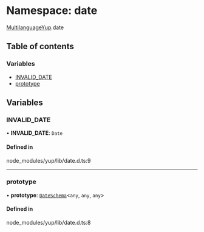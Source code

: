 # Namespace: date

[MultilanguageYup](../wiki/MultilanguageYup).date

## Table of contents

### Variables

- [INVALID\_DATE](../wiki/MultilanguageYup.date#invalid_date)
- [prototype](../wiki/MultilanguageYup.date#prototype)

## Variables

### INVALID\_DATE

• **INVALID\_DATE**: `Date`

#### Defined in

node_modules/yup/lib/date.d.ts:9

___

### prototype

• **prototype**: [`DateSchema`](../wiki/MultilanguageYup.DateSchema)<`any`, `any`, `any`\>

#### Defined in

node_modules/yup/lib/date.d.ts:8
